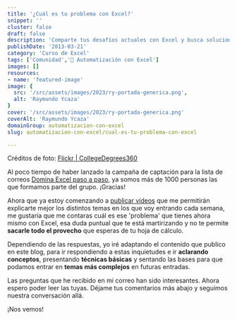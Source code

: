 ```yaml
---
title: '¿Cuál es tu problema con Excel?'
snippet: ''
cluster: false
draft: false 
description: 'Comparte tus desafíos actuales con Excel y busca soluciones en esta comunidad de automatización.'
publishDate: '2013-03-21'
category: 'Curso de Excel'
tags: ['Comunidad','🤖 Automatización con Excel']
images: []
resources: 
- name: 'featured-image'
image: {
  src: '/src/assets/images/2023/ry-portada-generica.png',
  alt: 'Raymundo Ycaza'
}
cover: '/src/assets/images/2023/ry-portada-generica.png'
coverAlt: 'Raymundo Ycaza'
domainGroup: automatizacion-con-excel
slug: automatizacion-con-excel/cual-es-tu-problema-con-excel

---
```


Créditos de foto: [Flickr | CollegeDegrees360](http://www.flickr.com/photos/83633410@N07/7658225516/)

Al poco tiempo de haber lanzado la campaña de captación para la lista de correos [Domina Excel paso a paso](http://raymundoycaza.com/ebook-suscripcion/ "¡Suscríbete!"), ya somos más de 1000 personas las que formamos parte del grupo. ¡Gracias!

Ahora que ya estoy comenzando a [publicar vídeos](http://www.youtube.com/RaymundoYcaza "Ver en Youtube.") que me permitirán explicarte mejor los distintos temas en los que voy entrando cada semana, me gustaría que me contaras cuál es ese 'problema' que tienes ahora mismo con Excel, esa duda puntual que te está martirizando y no te permite **sacarle todo el provecho** que esperas de tu hoja de cálculo.

Dependiendo de las respuestas, yo iré adaptando el contenido que publico en este blog, para ir respondiendo a estas inquietudes e ir **aclarando conceptos**, presentando **técnicas básicas** y sentando las bases para que podamos entrar en **temas más complejos** en futuras entradas.

Las preguntas que he recibido en mi correo han sido interesantes. Ahora espero poder leer las tuyas. Déjame tus comentarios más abajo y seguimos nuestra conversación allá.

¡Nos vemos!
